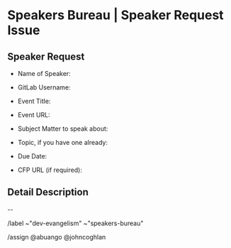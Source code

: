 # Speakers Bureau | Speaker Request Issue

<!-- You can get the full list of speakers at https://about.gitlab.com/speakers/ -->
<!-- Instructions are in https://about.gitlab.com/handbook/marketing/developer-relations/developer-evangelism/speakers-bureau/  -->

## Speaker Request

- Name of Speaker:
- GitLab Username: <!-- Mention the speaker so they are part of the conversation -->


- Event Title:
- Event URL:
- Subject Matter to speak about:
- Topic, if you have one already:
- Due Date:
- CFP URL (if required):


## Detail Description
<!-- Please include as much details as possible that will help the speaker understand the need.-->


--

/label ~"dev-evangelism" ~"speakers-bureau"

/assign @abuango @johncoghlan
